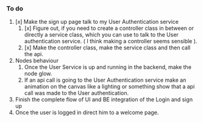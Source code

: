 ### To do

1. [x] Make the sign up page talk to my User Authentication service
    1. [x] Figure out, if you need to create a controller class in between or directly a service class, which you can use to talk to the User authentication service. ( I think making a controller seems sensible ).
    2. [x] Make the controller class, make the service class and then call the api.
2. Nodes behaviour
    1. Once the User Service is up and running in the backend, make the node glow.
    2. If an api call is going to the User Authentication service make an animation on the canvas like a lighting or something show that a api call was made to the User authentication.
3. Finish the complete flow of UI and BE integration of the Login and sign up
4. Once the user is logged in direct him to a welcome page.
